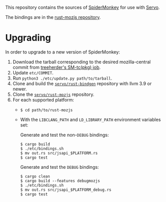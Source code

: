 This repository contains the sources of [SpiderMonkey][sm] for use with
[Servo][s].

[sm]: https://developer.mozilla.org/en-US/docs/Mozilla/Projects/SpiderMonkey
[s]: https://servo.org/

The bindings are in the [rust-mozjs repository][r-m].

[r-m]: https://github.com/servo/rust-mozjs/

Upgrading
=========

In order to upgrade to a new version of SpiderMonkey:

1. Download the tarball corresponding to the desired mozilla-central commit
   from [treeherder's SM-tc(pkg) job][tc].
2. Update `etc/COMMIT`.
3. Run `python3 ./etc/update.py path/to/tarball`.
4. Clone and build the [`servo/rust-bindgen`][bindgen] repository with llvm 3.9
   or newer.
4. Clone the [`servo/rust-mozjs`][r-m] repository.
5. For each supported platform:
    * `$ cd path/to/rust-mozjs`
    * With the `LIBCLANG_PATH` and `LD_LIBRARY_PATH` environment variables
      set:

      Generate and test the non-`DEBUG` bindings:

      ```
      $ cargo build
      $ ./etc/bindings.sh
      $ mv out.rs src/jsapi_$PLATFORM.rs
      $ cargo test
      ```

      Generate and test the `DEBUG` bindings:

      ```
      $ cargo clean
      $ cargo build --features debugmozjs
      $ ./etc/bindings.sh
      $ mv out.rs src/jsapi_$PLATFORM_debug.rs
      $ cargo test
      ```

[bindgen]: https://github.com/servo/rust-bindgen
[tc]: https://treeherder.mozilla.org/#/jobs?repo=mozilla-central&filter-searchStr=Linux%20x64%20opt%20Spider%20Monkey,%20submitted%20by%20taskcluster%20%5BTC%5D%20Spidermonkey%20Package%20SM-tc(pkg)
